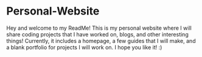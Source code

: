 # Personal-Website
Hey and welcome to my ReadMe! This is my personal website where I will share coding projects that I have worked on, blogs, and other interesting things! Currently, it includes a homepage, a few guides that I will make, and a blank portfolio for projects I will work on. I hope you like it! :)
